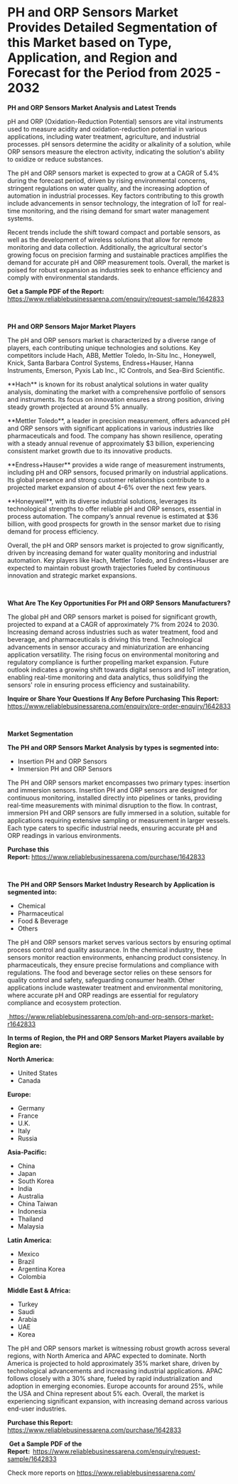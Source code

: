 <p><h1>PH and ORP Sensors Market Provides Detailed Segmentation of this Market based on Type, Application, and Region and Forecast for the Period from 2025 - 2032</h1></p><p><strong>PH and ORP Sensors Market Analysis and Latest Trends</strong></p>
<p><p>pH and ORP (Oxidation-Reduction Potential) sensors are vital instruments used to measure acidity and oxidation-reduction potential in various applications, including water treatment, agriculture, and industrial processes. pH sensors determine the acidity or alkalinity of a solution, while ORP sensors measure the electron activity, indicating the solution's ability to oxidize or reduce substances. </p><p>The pH and ORP sensors market is expected to grow at a CAGR of 5.4% during the forecast period, driven by rising environmental concerns, stringent regulations on water quality, and the increasing adoption of automation in industrial processes. Key factors contributing to this growth include advancements in sensor technology, the integration of IoT for real-time monitoring, and the rising demand for smart water management systems. </p><p>Recent trends include the shift toward compact and portable sensors, as well as the development of wireless solutions that allow for remote monitoring and data collection. Additionally, the agricultural sector's growing focus on precision farming and sustainable practices amplifies the demand for accurate pH and ORP measurement tools. Overall, the market is poised for robust expansion as industries seek to enhance efficiency and comply with environmental standards.</p></p>
<p><strong>Get a Sample PDF of the Report:&nbsp;</strong> <a href="https://www.reliablebusinessarena.com/enquiry/request-sample/1642833?utm_campaign=2396&utm_medium=2&utm_source=Github&utm_content=ia&utm_term=28032025&utm_id=ph-and-orp-sensors">https://www.reliablebusinessarena.com/enquiry/request-sample/1642833</a></p>
<p>&nbsp;</p>
<p><strong>PH and ORP Sensors Major Market Players</strong></p>
<p><p>The pH and ORP sensors market is characterized by a diverse range of players, each contributing unique technologies and solutions. Key competitors include Hach, ABB, Mettler Toledo, In-Situ Inc., Honeywell, Knick, Santa Barbara Control Systems, Endress+Hauser, Hanna Instruments, Emerson, Pyxis Lab Inc., IC Controls, and Sea-Bird Scientific.</p><p>**Hach** is known for its robust analytical solutions in water quality analysis, dominating the market with a comprehensive portfolio of sensors and instruments. Its focus on innovation ensures a strong position, driving steady growth projected at around 5% annually.</p><p>**Mettler Toledo**, a leader in precision measurement, offers advanced pH and ORP sensors with significant applications in various industries like pharmaceuticals and food. The company has shown resilience, operating with a steady annual revenue of approximately $3 billion, experiencing consistent market growth due to its innovative products.</p><p>**Endress+Hauser** provides a wide range of measurement instruments, including pH and ORP sensors, focused primarily on industrial applications. Its global presence and strong customer relationships contribute to a projected market expansion of about 4-6% over the next few years.</p><p>**Honeywell**, with its diverse industrial solutions, leverages its technological strengths to offer reliable pH and ORP sensors, essential in process automation. The company’s annual revenue is estimated at $36 billion, with good prospects for growth in the sensor market due to rising demand for process efficiency.</p><p>Overall, the pH and ORP sensors market is projected to grow significantly, driven by increasing demand for water quality monitoring and industrial automation. Key players like Hach, Mettler Toledo, and Endress+Hauser are expected to maintain robust growth trajectories fueled by continuous innovation and strategic market expansions.</p></p>
<p>&nbsp;</p>
<p><strong>What Are The Key Opportunities For PH and ORP Sensors Manufacturers?</strong></p>
<p><p>The global pH and ORP sensors market is poised for significant growth, projected to expand at a CAGR of approximately 7% from 2024 to 2030. Increasing demand across industries such as water treatment, food and beverage, and pharmaceuticals is driving this trend. Technological advancements in sensor accuracy and miniaturization are enhancing application versatility. The rising focus on environmental monitoring and regulatory compliance is further propelling market expansion. Future outlook indicates a growing shift towards digital sensors and IoT integration, enabling real-time monitoring and data analytics, thus solidifying the sensors' role in ensuring process efficiency and sustainability.</p></p>
<p><strong>Inquire or Share Your Questions If Any Before Purchasing This Report:</strong> <a href="https://www.reliablebusinessarena.com/enquiry/pre-order-enquiry/1642833?utm_campaign=2396&utm_medium=2&utm_source=Github&utm_content=ia&utm_term=28032025&utm_id=ph-and-orp-sensors">https://www.reliablebusinessarena.com/enquiry/pre-order-enquiry/1642833</a></p>
<p>&nbsp;</p>
<p><strong>Market Segmentation</strong></p>
<p><strong>The PH and ORP Sensors Market Analysis by types is segmented into:</strong></p>
<p><ul><li>Insertion PH and ORP Sensors</li><li>Immersion PH and ORP Sensors</li></ul></p>
<p><p>The PH and ORP sensors market encompasses two primary types: insertion and immersion sensors. Insertion PH and ORP sensors are designed for continuous monitoring, installed directly into pipelines or tanks, providing real-time measurements with minimal disruption to the flow. In contrast, immersion PH and ORP sensors are fully immersed in a solution, suitable for applications requiring extensive sampling or measurement in larger vessels. Each type caters to specific industrial needs, ensuring accurate pH and ORP readings in various environments.</p></p>
<p><strong>Purchase this Report:&nbsp;</strong><a href="https://www.reliablebusinessarena.com/purchase/1642833?utm_campaign=2396&utm_medium=2&utm_source=Github&utm_content=ia&utm_term=28032025&utm_id=ph-and-orp-sensors">https://www.reliablebusinessarena.com/purchase/1642833</a></p>
<p>&nbsp;</p>
<p><strong>The PH and ORP Sensors Market Industry Research by Application is segmented into:</strong></p>
<p><ul><li>Chemical</li><li>Pharmaceutical</li><li>Food & Beverage</li><li>Others</li></ul></p>
<p><p>The pH and ORP sensors market serves various sectors by ensuring optimal process control and quality assurance. In the chemical industry, these sensors monitor reaction environments, enhancing product consistency. In pharmaceuticals, they ensure precise formulations and compliance with regulations. The food and beverage sector relies on these sensors for quality control and safety, safeguarding consumer health. Other applications include wastewater treatment and environmental monitoring, where accurate pH and ORP readings are essential for regulatory compliance and ecosystem protection.</p></p>
<p><a href="https://www.reliablebusinessarena.com/ph-and-orp-sensors-market-r1642833?utm_campaign=2396&utm_medium=2&utm_source=Github&utm_content=ia&utm_term=28032025&utm_id=ph-and-orp-sensors">&nbsp;https://www.reliablebusinessarena.com/ph-and-orp-sensors-market-r1642833</a></p>
<p><strong>In terms of Region, the PH and ORP Sensors Market Players available by Region are:</strong></p>
<p>
    <p> <strong> North America: </strong>
        <ul>
            <li>United States</li>
            <li>Canada</li>
        </ul>
        </p> 
    <p> <strong> Europe: </strong>
        <ul>
            <li>Germany</li>
            <li>France</li>
            <li>U.K.</li>
            <li>Italy</li>
            <li>Russia</li>
        </ul>
        </p> 
    <p> <strong> Asia-Pacific: </strong>
        <ul>
            <li>China</li>
            <li>Japan</li>
            <li>South Korea</li>
            <li>India</li>
            <li>Australia</li>
            <li>China Taiwan</li>
            <li>Indonesia</li>
            <li>Thailand</li>
            <li>Malaysia</li>
        </ul>
        </p> 
    <p> <strong> Latin America: </strong>
        <ul>
            <li>Mexico</li>
            <li>Brazil</li>
            <li>Argentina Korea</li>
            <li>Colombia</li>
        </ul>
        </p> 
    <p> <strong> Middle East & Africa: </strong>
        <ul>
            <li>Turkey</li>
            <li>Saudi</li>
            <li>Arabia</li>
            <li>UAE</li>
            <li>Korea</li>
        </ul>
    </p>
    </p>
<p><p>The pH and ORP sensors market is witnessing robust growth across several regions, with North America and APAC expected to dominate. North America is projected to hold approximately 35% market share, driven by technological advancements and increasing industrial applications. APAC follows closely with a 30% share, fueled by rapid industrialization and adoption in emerging economies. Europe accounts for around 25%, while the USA and China represent about 5% each. Overall, the market is experiencing significant expansion, with increasing demand across various end-user industries.</p></p>
<p><strong>Purchase this Report: </strong><a href="https://www.reliablebusinessarena.com/purchase/1642833?utm_campaign=2396&utm_medium=2&utm_source=Github&utm_content=ia&utm_term=28032025&utm_id=ph-and-orp-sensors">https://www.reliablebusinessarena.com/purchase/1642833</a></p>
<p>&nbsp;<strong>Get a Sample PDF of the Report:&nbsp;&nbsp;</strong><a href="https://www.reliablebusinessarena.com/enquiry/request-sample/1642833?utm_campaign=2396&utm_medium=2&utm_source=Github&utm_content=ia&utm_term=28032025&utm_id=ph-and-orp-sensors">https://www.reliablebusinessarena.com/enquiry/request-sample/1642833</a></p>
<p><strong></strong></p>
<p>Check more reports on <a href="https://www.reliablebusinessarena.com/?utm_campaign=2396&utm_medium=2&utm_source=Github&utm_content=ia&utm_term=28032025&utm_id=ph-and-orp-sensors">https://www.reliablebusinessarena.com/</a></p>